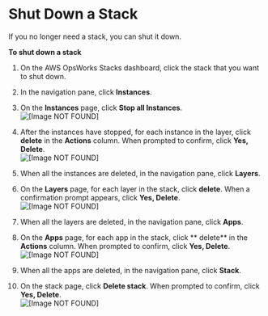 # Shut Down a Stack<a name="workingstacks-shutting"></a>

If you no longer need a stack, you can shut it down\.

**To shut down a stack**

1. On the AWS OpsWorks Stacks dashboard, click the stack that you want to shut down\.

1. In the navigation pane, click **Instances**\.

1. On the **Instances** page, click **Stop all Instances**\.  
![\[Image NOT FOUND\]](http://docs.aws.amazon.com/opsworks/latest/userguide/images/stop_all_instances.png)

1. After the instances have stopped, for each instance in the layer, click **delete** in the **Actions** column\. When prompted to confirm, click **Yes, Delete**\.  
![\[Image NOT FOUND\]](http://docs.aws.amazon.com/opsworks/latest/userguide/images/delete_instance.png)

1. When all the instances are deleted, in the navigation pane, click **Layers**\.

1. On the **Layers** page, for each layer in the stack, click **delete**\. When a confirmation prompt appears, click **Yes, Delete**\.  
![\[Image NOT FOUND\]](http://docs.aws.amazon.com/opsworks/latest/userguide/images/delete_layer.png)

1. When all the layers are deleted, in the navigation pane, click **Apps**\.

1. On the **Apps** page, for each app in the stack, click ** delete** in the **Actions** column\. When prompted to confirm, click **Yes, Delete**\.  
![\[Image NOT FOUND\]](http://docs.aws.amazon.com/opsworks/latest/userguide/images/delete_app.png)

1. When all the apps are deleted, in the navigation pane, click **Stack**\.

1. On the stack page, click **Delete stack**\. When prompted to confirm, click **Yes, Delete**\.  
![\[Image NOT FOUND\]](http://docs.aws.amazon.com/opsworks/latest/userguide/images/delete_stack.png)